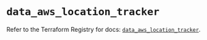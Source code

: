 # `data_aws_location_tracker`

Refer to the Terraform Registry for docs: [`data_aws_location_tracker`](https://registry.terraform.io/providers/hashicorp/aws/6.6.0/docs/data-sources/location_tracker).
